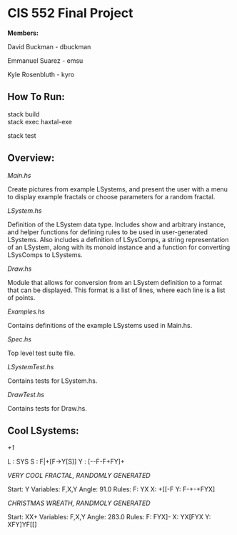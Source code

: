 <h1> CIS 552 Final Project </h1>

<b>Members: </b>

David Buckman - dbuckman

Emmanuel Suarez - emsu

Kyle Rosenbluth - kyro

<h2>How To Run: </h2>

stack build <br>
stack exec haxtal-exe

stack test

<h2>Overview: </h2>

<i>Main.hs </i>

Create pictures from example LSystems, and present the user with a menu to display example fractals or choose parameters for a random fractal.

<i>LSystem.hs </i>

Definition of the LSystem data type. Includes show and arbitrary instance, and helper functions for defining rules to be used in user-generated LSystems. Also includes a definition of LSysComps, a string representation of an LSystem, along with its monoid instance and a function for converting LSysComps to LSystems.

<i>Draw.hs </i>

Module that allows for conversion from an LSystem definition to a format that can be displayed. This format is a list of lines, where each line is a list of points.

<i>Examples.hs </i>

Contains definitions of the example LSystems used in Main.hs.

<i>Spec.hs </i>

Top level test suite file.

<i>LSystemTest.hs </i>

Contains tests for LSystem.hs.

<i>DrawTest.hs </i>

Contains tests for Draw.hs.




<h2>Cool LSystems: </h2>

<i>+1</i>

L : SYS
S : F|+[F->Y[S]]
Y : [--F-F+FY]+

<i>VERY COOL FRACTAL, RANDOMLY GENERATED</i>

Start: Y
Variables: F,X,Y
Angle: 91.0
Rules:
F: YX
X: +[[-F
Y: F-+-+FYX]

<i>CHRISTMAS WREATH, RANDMOLY GENERATED</i>

Start: XX+
Variables: F,X,Y
Angle: 283.0
Rules:
F: FYX]-
X: YX[FYX
Y: XFY]YF[[]
